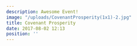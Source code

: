 ```yaml
---
description: Awesome Event!
image: "/uploads/CovenantProsperity(1x1)-2.jpg"
title: Covenant Prosperity
date: 2017-08-02 12:13
position: ''
---
```

